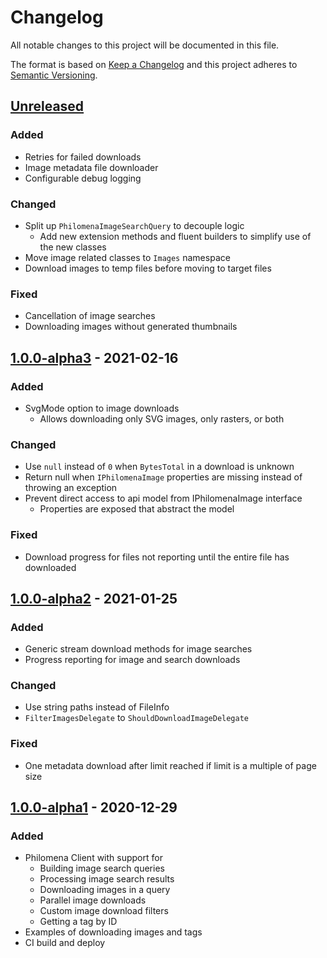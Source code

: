 # Changelog
All notable changes to this project will be documented in this file.

The format is based on [Keep a Changelog][Keep a Changelog] and this project adheres to [Semantic Versioning][Semantic Versioning].

## [Unreleased]
### Added
- Retries for failed downloads
- Image metadata file downloader
- Configurable debug logging

### Changed
- Split up `PhilomenaImageSearchQuery` to decouple logic
    - Add new extension methods and fluent builders to simplify use of the new classes
- Move image related classes to `Images` namespace
- Download images to temp files before moving to target files

### Fixed
- Cancellation of image searches
- Downloading images without generated thumbnails

## [1.0.0-alpha3] - 2021-02-16

### Added
- SvgMode option to image downloads
    - Allows downloading only SVG images, only rasters, or both

### Changed
- Use `null` instead of `0` when `BytesTotal` in a download is unknown
- Return null when `IPhilomenaImage` properties are missing instead of throwing an exception
- Prevent direct access to api model from IPhilomenaImage interface
    - Properties are exposed that abstract the model

### Fixed
- Download progress for files not reporting until the entire file has downloaded

## [1.0.0-alpha2] - 2021-01-25

### Added
- Generic stream download methods for image searches
- Progress reporting for image and search downloads

### Changed
- Use string paths instead of FileInfo
- `FilterImagesDelegate` to `ShouldDownloadImageDelegate`

### Fixed
- One metadata download after limit reached if limit is a multiple of page size

## [1.0.0-alpha1] - 2020-12-29

### Added
- Philomena Client with support for
    - Building image search queries
    - Processing image search results
    - Downloading images in a query
    - Parallel image downloads
    - Custom image download filters
    - Getting a tag by ID
- Examples of downloading images and tags
- CI build and deploy

<!-- Links -->
[Keep a Changelog]: https://keepachangelog.com/
[Semantic Versioning]: https://semver.org/

<!-- Versions -->
[Unreleased]: https://github.com/Sibusten/philomena-client/compare/v1.0.0-alpha3...HEAD
[1.0.0-alpha3]: https://github.com/Sibusten/philomena-client/compare/v1.0.0-alpha2..v1.0.0-alpha3
[1.0.0-alpha2]: https://github.com/Sibusten/philomena-client/compare/v1.0.0-alpha1..v1.0.0-alpha2
[1.0.0-alpha1]: https://github.com/Sibusten/philomena-client/releases/v1.0.0-alpha1
